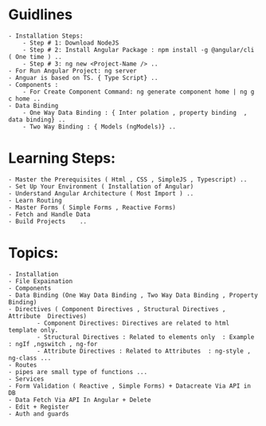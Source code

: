 # Guidlines 
    - Installation Steps:
        - Step # 1: Download NodeJS 
        - Step # 2: Install Angular Package : npm install -g @angular/cli ( One time ) ..
        - Step # 3: ng new <Project-Name /> ..
    - For Run Angular Project: ng server 
    - Anguar is based on TS. { Type Script} ..
    - Components :
        - For Create Component Command: ng generate component home | ng g c home ..
    - Data Binding
        - One Way Data Binding : { Inter polation , property binding  , data binding} ..
        - Two Way Binding : { Models (ngModels)} ..
# Learning Steps:
    - Master the Prerequisites ( Html , CSS , SimpleJS , Typescript) ..
    - Set Up Your Environment ( Installation of Angular)
    - Understand Angular Architecture ( Most Import ) ..
    - Learn Routing
    - Master Forms ( Simple Forms , Reactive Forms)
    - Fetch and Handle Data
    - Build Projects    .. 
# Topics:
    - Installation
    - File Expaination
    - Components
    - Data Binding (One Way Data Binding , Two Way Data Binding , Property Binding)
    - Directives ( Component Directives , Structural Directives , Attribute  Directives)
            - Component Directives: Directives are related to html template only.
            - Structural Directives : Related to elements only  : Example : ngIf ,ngswitch , ng-for
            - Attribute Directives : Related to Attributes  : ng-style , ng-class ...
    - Routes
    - pipes are small type of functions ...
    - Services
    - Form Validation ( Reactive , Simple Forms) + Datacreate Via API in DB
    - Data Fetch Via API In Angular + Delete 
    - Edit + Register 
    - Auth and guards 